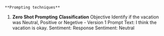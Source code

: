     **Prompting techniques**
1.	**Zero Shot Prompting**
**Classification**
Objective
Identify if the vacation was Neutral, Positive or Negetive - Version 1
Prompt
Text: I think the vacation is okay.
Sentiment:   Response
Sentiment: Neutral



